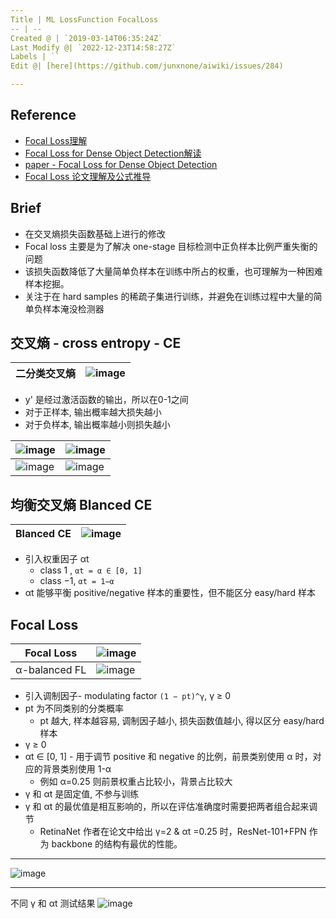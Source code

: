 ```yaml
---
Title | ML LossFunction FocalLoss
-- | --
Created @ | `2019-03-14T06:35:24Z`
Last Modify @| `2022-12-23T14:58:27Z`
Labels | ``
Edit @| [here](https://github.com/junxnone/aiwiki/issues/284)

---
```



## Reference

- [Focal Loss理解](https://www.cnblogs.com/king-lps/p/9497836.html)
- [Focal Loss for Dense Object Detection解读](https://www.jianshu.com/p/204d9ad9507f)
- [paper - Focal Loss for Dense Object Detection](https://arxiv.org/pdf/1708.02002.pdf)
- [Focal Loss 论文理解及公式推导](https://www.aiuai.cn/aifarm636.html)


## Brief
- 在交叉熵损失函数基础上进行的修改
- Focal loss 主要是为了解决 one-stage 目标检测中正负样本比例严重失衡的问题
- 该损失函数降低了大量简单负样本在训练中所占的权重，也可理解为一种困难样本挖掘。
- 关注于在 hard samples 的稀疏子集进行训练，并避免在训练过程中大量的简单负样本淹没检测器

## 交叉熵 - cross entropy - CE

二分类交叉熵 | ![image](https://user-images.githubusercontent.com/2216970/70675932-81cc3400-1cc5-11ea-8f43-db5b0492eda3.png)
-- | --

- y' 是经过激活函数的输出，所以在0-1之间
- 对于正样本, 输出概率越大损失越小
- 对于负样本, 输出概率越小则损失越小

![image](https://user-images.githubusercontent.com/2216970/70676292-a4ab1800-1cc6-11ea-968b-e7a488d3b70f.png) | ![image](https://user-images.githubusercontent.com/2216970/70676274-93620b80-1cc6-11ea-9910-bc5d4bcf4faa.png)
-- | -- 
![image](https://user-images.githubusercontent.com/2216970/70676287-a1179100-1cc6-11ea-9100-c2952b5ae2e3.png) | ![image](https://user-images.githubusercontent.com/2216970/70676281-9a891980-1cc6-11ea-9adc-a79bf285098b.png)

## 均衡交叉熵 Blanced CE


Blanced CE | ![image](https://user-images.githubusercontent.com/2216970/70676744-1fc0fe00-1cc8-11ea-905a-f65c5ea7b426.png)
-- | --

- 引入权重因子  αt 
  - class 1 ,  `αt = α ∈ [0, 1]`
  - class −1,  `αt = 1−α`
-  αt 能够平衡 positive/negative 样本的重要性，但不能区分 easy/hard 样本

## Focal Loss

Focal Loss | ![image](https://user-images.githubusercontent.com/2216970/70677190-66632800-1cc9-11ea-8363-9848d3c39a54.png)
-- | --
 α-balanced FL | ![image](https://user-images.githubusercontent.com/2216970/70677241-98748a00-1cc9-11ea-8b74-11637666d490.png)

- 引入调制因子- modulating factor  `(1 − pt)^γ`,  γ ≥ 0
- pt 为不同类别的分类概率
  - pt 越大, 样本越容易, 调制因子越小, 损失函数值越小, 得以区分 easy/hard 样本
- γ ≥ 0
- αt ∈ [0, 1] - 用于调节 positive 和 negative 的比例，前景类别使用 α 时，对应的背景类别使用 1-α
  - 例如 α=0.25 则前景权重占比较小，背景占比较大
- γ 和 αt 是固定值, 不参与训练
- γ 和 αt 的最优值是相互影响的，所以在评估准确度时需要把两者组合起来调节
  - RetinaNet 作者在论文中给出 γ=2 & αt =0.25 时，ResNet-101+FPN 作为 backbone 的结构有最优的性能。

---

![image](https://user-images.githubusercontent.com/2216970/69117514-e4695000-0aca-11ea-8442-af7b51830b87.png)

---
不同 γ 和 αt 测试结果
![image](https://user-images.githubusercontent.com/2216970/70678399-f191ed00-1ccc-11ea-8f6b-b4f1b05f76ff.png)

